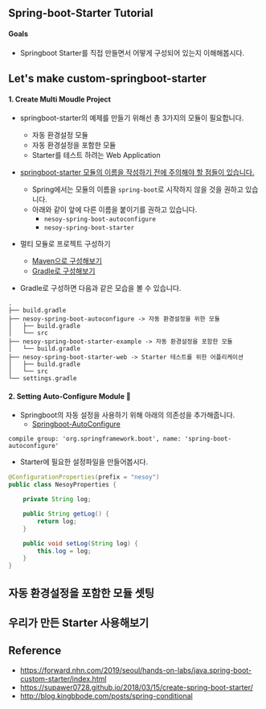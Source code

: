 ## Spring-boot-Starter Tutorial
#### Goals
- Springboot Starter를 직접 만들면서 어떻게 구성되어 있는지 이해해봅시다.

## Let's make custom-springboot-starter
#### 1. Create Multi Moudle Project
- springboot-starter의 예제를 만들기 위해선 총 3가지의 모듈이 필요합니다.
    - 자동 환경설정 모듈
    - 자동 환경설정을 포함한 모듈
    - Starter를 테스트 하려는 Web Application
- [springboot-starter 모듈의 이름을 작성하기 전에 주의해야 할 점들이 있습니다.](https://docs.spring.io/autorepo/docs/spring-boot/2.0.0.M3/reference/html/boot-features-developing-auto-configuration.html#boot-features-custom-starter-naming)
    - Spring에서는 모듈의 이름을 `spring-boot`로 시작하지 않을 것을 권하고 있습니다.
    - 아래와 같이 앞에 다른 이름을 붙이기를 권하고 있습니다.
        - `nesoy-spring-boot-autoconfigure`
        - `nesoy-spring-boot-starter`
- 멀티 모듈로 프로젝트 구성하기
    - [Maven으로 구성해보기](https://taetaetae.github.io/2020/01/19/spring-boot-maven-multi-module/)
    - [Gradle로 구성해보기](https://jojoldu.tistory.com/123)

- Gradle로 구성하면 다음과 같은 모습을 볼 수 있습니다.
```shell script
.
├── build.gradle
├── nesoy-spring-boot-autoconfigure -> 자동 환경설정을 위한 모듈
│   ├── build.gradle
│   └── src
├── nesoy-spring-boot-starter-example -> 자동 환경설정을 포함한 모듈
│   └── build.gradle
├── nesoy-spring-boot-starter-web -> Starter 테스트를 위한 어플리케이션
│   ├── build.gradle
│   └── src
└── settings.gradle
```

#### 2. Setting Auto-Configure Module 🐳
- Springboot의 자동 설정을 사용하기 위해 아래의 의존성을 추가해줍니다.
    - [Springboot-AutoConfigure](https://mvnrepository.com/artifact/org.springframework.boot/spring-boot-autoconfigure)
```shell script
compile group: 'org.springframework.boot', name: 'spring-boot-autoconfigure'
```

- Starter에 필요한 설정파일을 만들어봅시다.
```java
@ConfigurationProperties(prefix = "nesoy")
public class NesoyProperties {

    private String log;

    public String getLog() {
        return log;
    }

    public void setLog(String log) {
        this.log = log;
    }
}
```

## 자동 환경설정을 포함한 모듈 셋팅

## 우리가 만든 Starter 사용해보기


## Reference
- <https://forward.nhn.com/2019/seoul/hands-on-labs/java.spring-boot-custom-starter/index.html>
- <https://supawer0728.github.io/2018/03/15/create-spring-boot-starter/>
- <http://blog.kingbbode.com/posts/spring-conditional>
